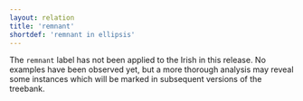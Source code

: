 ```yaml
---
layout: relation
title: 'remnant'
shortdef: 'remnant in ellipsis'
---
```


The `remnant` label has not been applied to the Irish in this release. No examples have been observed yet, but a more thorough analysis may reveal some instances which will be marked in subsequent versions of the treebank.
